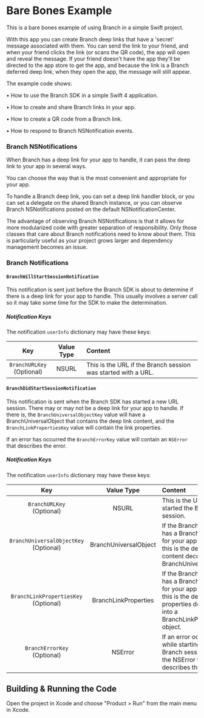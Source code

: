 # Bare Bones Example

This is a bare bones example of using Branch in a simple Swift project.

With this app you can create Branch deep links that have a 'secret' message associated with them. You can send the link to your friend, and when your friend clicks the link (or scans the QR code), the app will open and reveal the message. If your friend doesn't have the app they'll be directed to the app store to get the app, and because the link is a Branch deferred deep link, when they open the app, the message will still appear.

The example code shows:

• How to use the Branch SDK in a simple Swift 4 application.

• How to create and share Branch links in your app.

• How to create a QR code from a Branch link.

• How to respond to Branch NSNotification events.


### Branch NSNotifications

When Branch has a deep link for your app to handle, it can pass the deep link to your app in several ways.

You can choose the way that is the most convenient and appropriate for your app.

To handle a Branch deep link, you can set a deep link handler block, or you can set a delegate on the shared Branch instance, or you can observe Branch NSNotifications posted on the default NSNotificationCenter.

The advantage of observing Branch NSNotifications is that it allows for more modularized code with greater separation of responsibility. Only those classes that care about Branch notifications need to know about them. This is particularly useful as your project grows larger and dependency management becomes an issue.

### Branch Notifications

#### **`BranchWillStartSessionNotification`**

This notification is sent just before the Branch SDK is about to determine if there is a deep link for your app to handle. This usually involves a server call so it may take some time for the SDK to make the determination.

##### Notification Keys

The notification `userInfo` dictionary may have these keys:

 Key | Value Type | Content
:---:|:----------:|:-------
`BranchURLKey` <br>(Optional) | NSURL | This is the URL if the Branch session was started with a URL.

#### **`BranchDidStartSessionNotification`**

This notification is sent when the Branch SDK has started a new URL session. There may or may not be a deep link for your app to handle. If there is, the `BranchUniversalObjectKey` value will have a BranchUniversalObject that contains the deep link content, and the `BranchLinkPropertiesKey` value will contain the link properties.

If an error has occurred the `BranchErrorKey` value will contain an `NSError` that describes the error.

##### Notification Keys

The notification `userInfo` dictionary may have these keys:

 Key | Value Type | Content
:---:|:----------:|:-------
`BranchURLKey`<br>(Optional) | NSURL | This is the URL that started the Branch session.
`BranchUniversalObjectKey`<br>(Optional) | BranchUniversalObject | If the Branch session has a Branch deep link for your app to handle, this is the deep link content decoded into a BranchUniversalObject.
`BranchLinkPropertiesKey`<br>(Optional) | BranchLinkProperties | If the Branch session has a Branch deep link for your app to handle, this is the deep link properties decoded into a BranchLinkProperties object.
`BranchErrorKey`<br>(Optional) | NSError | If an error occurred while starting the Branch session, this the NSError that describes the error.


## Building & Running the Code

Open the project in Xcode and choose "Product > Run" from the main menu in Xcode.
